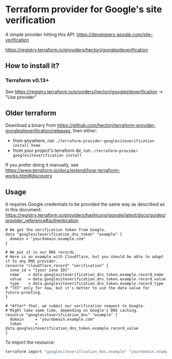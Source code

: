 # Terraform provider for Google's site verification

A simple provider hitting this API: https://developers.google.com/site-verification

https://registry.terraform.io/providers/hectorj/googlesiteverification

## How to install it?

### Terraform v0.13+

See https://registry.terraform.io/providers/hectorj/googlesiteverification -> "Use provider"

## Older terraform

Download a binary from https://github.com/hectorj/terraform-provider-googlesiteverification/releases, then either:

- from anywhere, run `./terraform-provider-googlesiteverification install home`
- from your project's terraform dir, run `./terraform-provider-googlesiteverification install`

If you prefer doing it manually, see https://www.terraform.io/docs/extend/how-terraform-works.html#discovery

## Usage

It requires Google credentials to be provided the same way as described as in this document: https://registry.terraform.io/providers/hashicorp/google/latest/docs/guides/provider_reference#authentication

```hcl
# We get the verification token from Google.
data "googlesiteverification_dns_token" "example" {
  domain = "yourdomain.example.com"
}

# We put it in our DNS records.
# Here is an example with Cloudflare, but you should be able to adapt it to any DNS provider.
resource "cloudflare_record" "verification" {
  zone_id = "{your zone ID}"
  name    = data.googlesiteverification_dns_token.example.record_name
  value   = data.googlesiteverification_dns_token.example.record_value
  type    = data.googlesiteverification_dns_token.example.record_type # "TXT" only for now, but it's better to use the data value for future-proofing.
}

# *After* that, we submit our verification request to Google.
# Might take some time, depending on Google's DNS caching.
resource "googlesiteverification_dns" "example" {
  domain     = "yourdomain.example.com"
  token      = data.googlesiteverification_dns_token.example.record_value
}
```

To import the resource:

```bash
terraform import "googlesiteverification_dns.example" "yourdomain.example.com"
```
